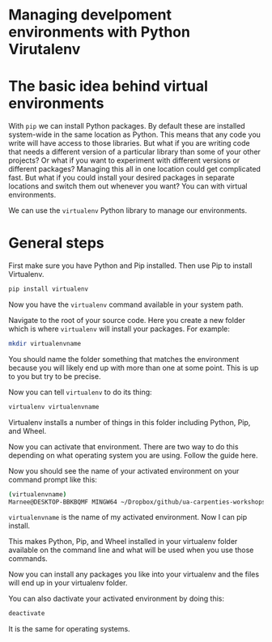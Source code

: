 # Managing develpoment environments with Python Virutalenv

# The basic idea behind virtual environments

With `pip` we can install Python packages. By default these are installed system-wide in the same location as Python. This means that any code you write will have access to those libraries. But what if you are writing code that needs a different version of a particular library than some of your other projects? Or what if you want to experiment with different versions or different packages? Managing this all in one location could get complicated fast. But what if you could install your desired packages in separate locations and switch them out whenever you want? You can with virtual environments.

We can use the `virtualenv` Python library to manage our environments.

# General steps

First make sure you have Python and Pip installed. Then use Pip to install Virtualenv.

```bash
pip install virtualenv
```

Now you have the `virtualenv` command available in your system path.

Navigate to the root of your source code. Here you create a new folder which is where `virtualenv` will install your packages. For example:

```bash
mkdir virtualenvname
```

You should name the folder something that matches the environment because you will likely end up with more than one at some point. This is up to you but try to be precise.

Now you can tell `virtualenv` to do its thing:

```bash
virtualenv virtualenvname
```

Virtualenv installs a number of things in this folder including Python, Pip, and Wheel.

Now you can activate that environment. There are two way to do this depending on what operating system you are using. Follow the guide here.

Now you should see the name of your activated environment on your command prompt like this:

```bash
(virtualenvname)
Marnee@DESKTOP-BBKBQMF MINGW64 ~/Dropbox/github/ua-carpenties-workshops/2018-02-10-Tucson/python-lessons (marneedear/marnee-python-lessons)
```

`virtualenvname` is the name of my activated environment. Now I can pip install.

This makes Python, Pip, and Wheel installed in your virtualenv folder available on the command line and what will be used when you use those commands.

Now you can install any packages you like into your virtualenv and the files will end up in your virtualenv folder.

You can also dactivate your activated environment by doing this:

```bash
deactivate
```

It is the same for operating systems.

